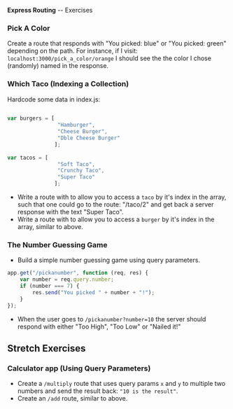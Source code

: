 **Express Routing** -- Exercises

### Pick A Color
Create a route that responds with "You picked: blue" or "You picked: green" depending on the path. For instance, if I visit: `localhost:3000/pick_a_color/orange` I should see the the color I chose (randomly) named in the response.

### Which Taco (Indexing a Collection)

Hardcode some data in index.js:
``` javascript
    
var burgers = [
                "Hamburger",
                "Cheese Burger",
                "Dble Cheese Burger"
               ];
               
var tacos = [
                "Soft Taco",
                "Crunchy Taco",
                "Super Taco"
               ];
```

* Write a route with to allow you to access a `taco` by it's index in the array, such that one could go to the route: "/taco/2" and get back a server response with the text "Super Taco".
* Write a route with to allow you to access a `burger` by it's index in the array, similar to above.

### The Number Guessing Game

* Build a simple number guessing game using query parameters.

``` javascript
app.get("/pickanumber", function (req, res) {
    var number = req.query.number;
    if (number === 7) {
        res.send("You picked " + number + "!");
    }
});
```

* When the user goes to `/pickanumber?number=10` the server should respond with either "Too High", "Too Low" or "Nailed it!"

## Stretch Exercises
### Calculator app (Using Query Parameters)

* Create a `/multiply` route that uses query params `x` and `y` to multiple two numbers and send the result back: `"10 is the result"`.
* Create an `/add` route, similar to above.
